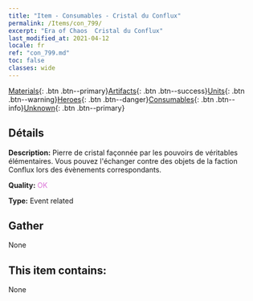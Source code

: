 ```yaml
---
title: "Item - Consumables - Cristal du Conflux"
permalink: /Items/con_799/
excerpt: "Era of Chaos  Cristal du Conflux"
last_modified_at: 2021-04-12
locale: fr
ref: "con_799.md"
toc: false
classes: wide
---
```

 [Materials](/fr/Items/){: .btn .btn--primary}[Artifacts](/fr/Items/Artifacts/){: .btn .btn--success}[Units](/fr/Items/Units/){: .btn .btn--warning}[Heroes](/fr/Items/Heroes/){: .btn .btn--danger}[Consumables](/fr/Items/Consumables/){: .btn .btn--info}[Unknown](/fr/Items/Unknown/){: .btn .btn--primary}

## Détails
 **Description:** Pierre de cristal façonnée par les pouvoirs de véritables élémentaires. Vous pouvez l'échanger contre des objets de la faction Conflux lors des évènements correspondants.

 **Quality:** <span style="color: #DA70D6">OK</span>

 **Type:** Event related

## Gather

  None

## This item contains:

  None


